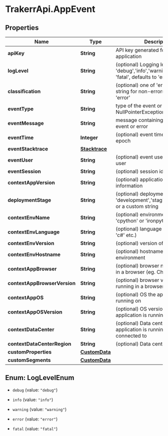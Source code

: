 # TrakerrApi.AppEvent

## Properties
Name | Type | Description | Notes
------------ | ------------- | ------------- | -------------
**apiKey** | **String** | API key generated for the application | 
**logLevel** | **String** | (optional) Logging level, one of &#39;debug&#39;,&#39;info&#39;,&#39;warning&#39;,&#39;error&#39;, &#39;fatal&#39;, defaults to &#39;error&#39; | [optional] 
**classification** | **String** | (optional) one of &#39;error&#39; or a custom string for non-errors, defaults to &#39;error&#39; | 
**eventType** | **String** | type of the event or error (eg. NullPointerException) | 
**eventMessage** | **String** | message containing details of the event or error | 
**eventTime** | **Integer** | (optional) event time in ms since epoch | [optional] 
**eventStacktrace** | [**Stacktrace**](Stacktrace.md) |  | [optional] 
**eventUser** | **String** | (optional) event user identifying a user | [optional] 
**eventSession** | **String** | (optional) session identification | [optional] 
**contextAppVersion** | **String** | (optional) application version information | [optional] 
**deploymentStage** | **String** | (optional) deployment stage, one of &#39;development&#39;,&#39;staging&#39;,&#39;production&#39; or a custom string | [optional] 
**contextEnvName** | **String** | (optional) environment name (like &#39;cpython&#39; or &#39;ironpython&#39; etc.) | [optional] 
**contextEnvLanguage** | **String** | (optional) language (like &#39;python&#39; or &#39;c#&#39; etc.) | [optional] 
**contextEnvVersion** | **String** | (optional) version of environment | [optional] 
**contextEnvHostname** | **String** | (optional) hostname or ID of environment | [optional] 
**contextAppBrowser** | **String** | (optional) browser name if running in a browser (eg. Chrome) | [optional] 
**contextAppBrowserVersion** | **String** | (optional) browser version if running in a browser | [optional] 
**contextAppOS** | **String** | (optional) OS the application is running on | [optional] 
**contextAppOSVersion** | **String** | (optional) OS version the application is running on | [optional] 
**contextDataCenter** | **String** | (optional) Data center the application is running on or connected to | [optional] 
**contextDataCenterRegion** | **String** | (optional) Data center region | [optional] 
**customProperties** | [**CustomData**](CustomData.md) |  | [optional] 
**customSegments** | [**CustomData**](CustomData.md) |  | [optional] 


<a name="LogLevelEnum"></a>
## Enum: LogLevelEnum


* `debug` (value: `"debug"`)

* `info` (value: `"info"`)

* `warning` (value: `"warning"`)

* `error` (value: `"error"`)

* `fatal` (value: `"fatal"`)




